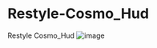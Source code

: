 # Restyle-Cosmo_Hud
Restyle Cosmo_Hud
![image](https://github.com/Crystal-Script/Restyle-Cosmo_Hud/assets/158371721/42519cce-6829-4310-af4a-437cad7ea210)
